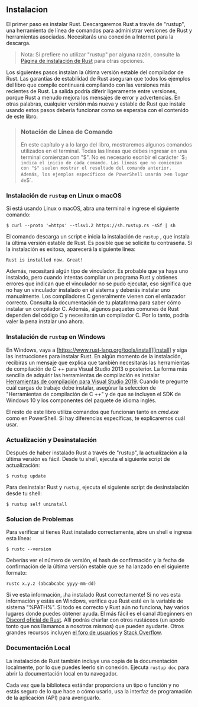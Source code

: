 ## Instalacion

El primer paso es instalar Rust. Descargaremos Rust a través de "rustup", una
herramienta de línea de comandos para administrar versiones de Rust y herramientas asociadas. Necesitarás
una conexión a Internet para la descarga.

> Nota: Si prefiere no utilizar "rustup" por alguna razón, consulte la [Página
> de instalación de Rust](https://www.rust-lang.org/tools/install) para otras opciones.

Los siguientes pasos instalan la última versión estable del compilador de Rust.
Las garantías de estabilidad de Rust aseguran que todos los ejemplos del libro que
compile continuará compilando con las versiones más recientes de Rust. La salida podría
diferir ligeramente entre versiones, porque Rust a menudo mejora los mensajes de error
y advertencias. En otras palabras, cualquier versión más nueva y estable de Rust que instale
usando estos pasos debería funcionar como se esperaba con el contenido de este libro.

> ### Notación de Línea de Comando
>
> En este capítulo y a lo largo del libro, mostraremos algunos comandos utilizados en el
> terminal. Todas las líneas que debes ingresar en una terminal comienzan con "$".
> No es necesario escribir el carácter `$`; indica el inicio de cada
> comando. Las líneas que no comienzan con "$" suelen mostrar el resultado del
> comando anterior. Además, los ejemplos específicos de PowerShell usarán `>`
> en lugar de `$`.

### Instalación de `rustup` en Linux o macOS

Si está usando Linux o macOS, abra una terminal e ingrese el siguiente comando:

```console
$ curl --proto '=https' --tlsv1.2 https://sh.rustup.rs -sSf | sh
```

El comando descarga un script e inicia la instalación de `rustup`
, que instala la última versión estable de Rust. Es posible que se solicite
tu contraseña. Si la instalación es exitosa, aparecerá la siguiente línea:

```text
Rust is installed now. Great!
```

Además, necesitará algún tipo de vinculador. Es probable que ya haya uno
instalado, pero cuando intentas compilar un programa Rust y obtienes errores que indican
que el vinculador no se pudo ejecutar, eso significa que no hay un vinculador instalado en el
sistema y deberás instalar uno manualmente. Los compiladores C generalmente vienen con
el enlazador correcto. Consulta la documentación de tu plataforma para saber cómo instalar un
compilador C. Además, algunos paquetes comunes de Rust dependen del código C y necesitarán un
compilador C. Por lo tanto, podría valer la pena instalar uno ahora.

### Instalación de `rustup` en Windows

En Windows, vaya a [https://www.rust-lang.org/tools/install][install] y siga
las instrucciones para instalar Rust. En algún momento de la instalación,
recibiras un mensaje que explica que también necesitarás las herramientas de compilación de C ++ para
Visual Studio 2013 o posterior. La forma más sencilla de adquirir las herramientas de compilación es
instalar [Herramientas de compilación para Visual Studio 2019][visualstudio]. Cuando te pregunte cuál
cargas de trabajo debe instalar, asegúrar la seleccion de "Herramientas de compilación de C ++" y de que
se incluyen el SDK de Windows 10 y los componentes del paquete de idioma inglés.

[install]: https://www.rust-lang.org/tools/install
[visualstudio]: https://visualstudio.microsoft.com/visual-cpp-build-tools/

El resto de este libro utiliza comandos que funcionan tanto en *cmd.exe* como en PowerShell.
Si hay diferencias específicas, te explicaremos cuál usar.

### Actualización y Desinstalación

Después de haber instalado Rust a través de "rustup", la actualización a la última versión es
fácil. Desde tu shell, ejecuta el siguiente script de actualización:

```console
$ rustup update
```

Para desinstalar Rust y `rustup`, ejecuta el siguiente script de desinstalación desde tu
shell:

```console
$ rustup self uninstall
```

### Solucion de Problemas

Para verificar si tienes Rust instalado correctamente, abre un shell e ingresa esta
línea:


```console
$ rustc --version
```

Deberías ver el número de versión, el hash de confirmación y la fecha de confirmación de la última
versión estable que se ha lanzado en el siguiente formato:

```text
rustc x.y.z (abcabcabc yyyy-mm-dd)
```

Si ve esta información, ¡ha instalado Rust correctamente! Si no
ves esta información y estás en Windows, verifica que Rust esté en la
variable de sistema "%PATH%". Si todo es correcto y Rust aún no funciona, hay
varios lugares donde puedes obtener ayuda. El más fácil es el canal #beginners en
[Discord oficial de Rust][discord]. Allí podrás charlar con otros rustáceos
(un apodo tonto que nos llamamos a nosotros mismos) que pueden ayudarte. Otros grandes
recursos incluyen [el foro de usuarios][users] y [Stack Overflow][stackoverflow].

[discord]: https://discord.gg/rust-lang
[users]: https://users.rust-lang.org/
[stackoverflow]: https://stackoverflow.com/questions/tagged/rust

### Documentación Local

La instalación de Rust también incluye una copia de la documentación localmente, por lo que
puedes leerlo sin conexión. Ejecuta `rustup doc` para abrir la documentación local en
tu navegador.

Cada vez que la biblioteca estándar proporciona un tipo o función y no estás
seguro de lo que hace o cómo usarlo, usa la interfaz de programación de la aplicación
(API) para averiguarlo.
